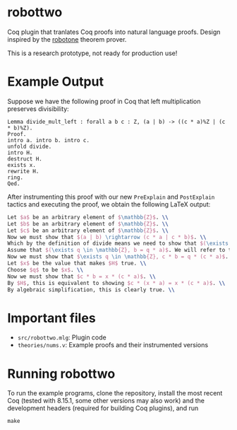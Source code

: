 # robottwo
Coq plugin that tranlates Coq proofs into natural language proofs. Design inspired by the [robotone](https://link.springer.com/article/10.1007/s10817-016-9377-1)
theorem prover.

This is a research prototype, not ready for production use!

# Example Output
Suppose we have the following proof in Coq that left multiplication preserves divisibility:

```coq
Lemma divide_mult_left : forall a b c : Z, (a | b) -> ((c * a)%Z | (c * b)%Z).
Proof.
intro a. intro b. intro c.
unfold divide.
intro H.
destruct H.
exists x.
rewrite H.
ring.
Qed.
```

After instrumenting this proof with our new `PreExplain` and `PostExplain` tactics and executing the proof, we obtain the following LaTeX output:

```latex
Let $a$ be an arbitrary element of $\mathbb{Z}$. \\
Let $b$ be an arbitrary element of $\mathbb{Z}$. \\
Let $c$ be an arbitrary element of $\mathbb{Z}$. \\
Now we must show that $(a | b) \rightarrow (c * a | c * b)$. \\
Which by the definition of divide means we need to show that $(\exists q \in \mathbb{Z}, b = q * a) \rightarrow \exists q \in \mathbb{Z}, c * b = q * (c * a)$. \\
Assume that $(\exists q \in \mathbb{Z}, b = q * a)$. We will refer to this assumption as $H$. \\
Now we must show that $\exists q \in \mathbb{Z}, c * b = q * (c * a)$. \\
Let $x$ be the value that makes $H$ true. \\
Choose $q$ to be $x$. \\
Now we must show that $c * b = x * (c * a)$. \\
By $H$, this is equivalent to showing $c * (x * a) = x * (c * a)$. \\
By algebraic simplification, this is clearly true. \\
```

# Important files
- `src/robottwo.mlg`: Plugin code
- `theories/nums.v`: Example proofs and their instrumented versions

# Running robottwo
To run the example programs, clone the repository, install the most recent Coq (tested with 8.15.1, some other versions may also work) and the development headers (required for building Coq plugins), and run

```
make
```